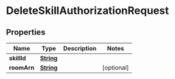 

# DeleteSkillAuthorizationRequest


## Properties

| Name | Type | Description | Notes |
|------------ | ------------- | ------------- | -------------|
|**skillId** | [**String**](String.md) |  |  |
|**roomArn** | [**String**](String.md) |  |  [optional] |



